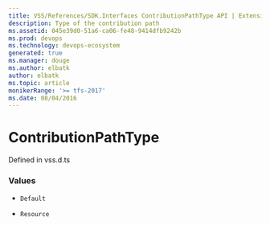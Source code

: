 ```yaml
---
title: VSS/References/SDK.Interfaces ContributionPathType API | Extensions for Azure DevOps Services
description: Type of the contribution path
ms.assetid: 045e39d0-51a6-ca06-fe48-9414dfb9242b
ms.prod: devops
ms.technology: devops-ecosystem
generated: true
ms.manager: douge
ms.author: elbatk
author: elbatk
ms.topic: article
monikerRange: '>= tfs-2017'
ms.date: 08/04/2016
---
```


# ContributionPathType

Defined in vss.d.ts

### Values

* `Default` 

* `Resource` 

